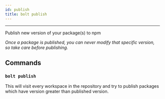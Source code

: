 ```yaml
---
id: publish
title: bolt publish
---
```


---

Publish new version of your package(s) to npm

*Once a package is published, you can never modify that specific version, so take care before publishing.*

## Commands

### **`bolt publish`**

This will visit every workspace in the repository and try to publish packages which have version greater than published version.
